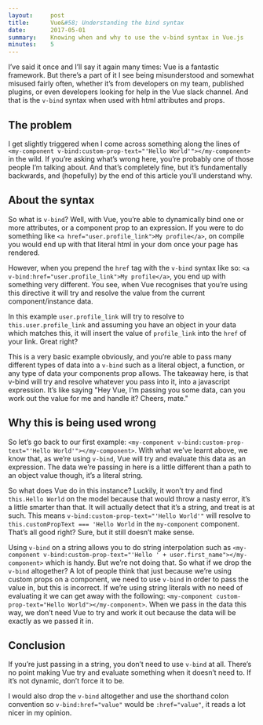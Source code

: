 ```yaml
---
layout:     post
title:      Vue&#58; Understanding the bind syntax
date:       2017-05-01
summary:    Knowing when and why to use the v-bind syntax in Vue.js
minutes:    5
---
```

I’ve said it once and I’ll say it again many times: Vue is a fantastic framework. But there’s a part of it I see being misunderstood and somewhat misused fairly often, whether it’s from developers on my team, published plugins, or even developers looking for help in the Vue slack channel. And that is the `v-bind` syntax when used with html attributes and props.

## The problem
I get slightly triggered when I come across something along the lines of `<my-component v-bind:custom-prop-text="'Hello World'"></my-component>` in the wild. If you’re asking what’s wrong here, you’re probably one of those people I’m talking about. And that’s completely fine, but it’s fundamentally backwards, and (hopefully) by the end of this article you’ll understand why.

## About the syntax
So what is `v-bind`? Well, with Vue, you’re able to dynamically bind one or more attributes, or a component prop to an expression. If you were to do something like `<a href="user.profile_link">My profile</a>`, on compile you would end up with that literal html in your dom once your page has rendered. 

However, when you prepend the `href` tag with the `v-bind` syntax like so: `<a v-bind:href="user.profile_link">My profile</a>`, you end up with something very different. You see, when Vue recognises that you’re using this directive it will try and resolve the value from the current component/instance data. 

In this example `user.profile_link` will try to resolve to `this.user.profile_link` and assuming you have an object in your data which matches this, it will insert the value of `profile_link` into the `href` of your link. Great right?

This is a very basic example obviously, and you’re able to pass many different types of data into a `v-bind` such as a literal object, a function, or any type of data your components prop allows. The takeaway here, is that v-bind will try and resolve whatever you pass into it, into a javascript expression. It’s like saying "Hey Vue, I’m passing you some data, can you work out the value for me and handle it? Cheers, mate."

## Why this is being used wrong
So let’s go back to our first example: `<my-component v-bind:custom-prop-text="'Hello World'"></my-component>`. With what we’ve learnt above, we know that, as we’re using `v-bind`, Vue will try and evaluate this data as an expression. The data we’re passing in here is a little different than a path to an object value though, it’s a literal string. 

So what does Vue do in this instance? Luckily, it won’t try and find `this.Hello World` on the model because that would throw a nasty error, it’s a little smarter than that. It will actually detect that it’s a string, and treat is at such. This means `v-bind:custom-prop-text="'Hello World'"` will resolve to `this.customPropText === 'Hello World` in the `my-component` component. That’s all good right? Sure, but it still doesn’t make sense.

Using `v-bind` on a string allows you to do string interpolation such as `<my-component v-bind:custom-prop-text="'Hello ' + user.first_name"></my-component>` which is handy. But we’re not doing that. So what if we drop the `v-bind` altogether? A lot of people think that just because we’re using custom props on a component, we need to use `v-bind` in order to pass the value in, but this is incorrect. If we’re using string literals with no need of evaluating it we can get away with the following: `<my-component custom-prop-text="Hello World"></my-component>`. When we pass in the data this way, we don’t need Vue to try and work it out because the data will be exactly as we passed it in.

## Conclusion
If you’re just passing in a string, you don’t need to use `v-bind` at all. There’s no point making Vue try and evaluate something when it doesn’t need to. If it’s not dynamic, don’t force it to be. 

I would also drop the `v-bind` altogether and use the shorthand colon convention so `v-bind:href="value"` would be `:href="value"`, it reads a lot nicer in my opinion.